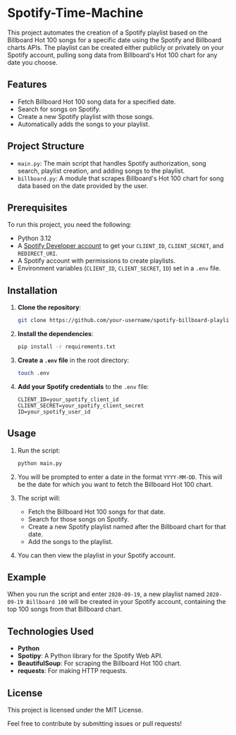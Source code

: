 # Spotify-Time-Machine

This project automates the creation of a Spotify playlist based on the Billboard Hot 100 songs for a specific date using the Spotify and Billboard charts APIs. The playlist can be created either publicly or privately on your Spotify account, pulling song data from Billboard's Hot 100 chart for any date you choose.

## Features

- Fetch Billboard Hot 100 song data for a specified date.
- Search for songs on Spotify.
- Create a new Spotify playlist with those songs.
- Automatically adds the songs to your playlist.

## Project Structure

- `main.py`: The main script that handles Spotify authorization, song search, playlist creation, and adding songs to the playlist.
- `billboard.py`: A module that scrapes Billboard's Hot 100 chart for song data based on the date provided by the user.

## Prerequisites

To run this project, you need the following:

- Python 3.12
- A [Spotify Developer account](https://developer.spotify.com/dashboard/applications) to get your `CLIENT_ID`, `CLIENT_SECRET`, and `REDIRECT_URI`.
- A Spotify account with permissions to create playlists.
- Environment variables (`CLIENT_ID`, `CLIENT_SECRET`, `ID`) set in a `.env` file.

## Installation

1. **Clone the repository**:
   ```bash
   git clone https://github.com/your-username/spotify-billboard-playlist.git
   ```

2. **Install the dependencies**:
   ```bash
   pip install -r requirements.txt
   ```

3. **Create a `.env` file** in the root directory:
   ```bash
   touch .env
   ```

4. **Add your Spotify credentials** to the `.env` file:
   ```
   CLIENT_ID=your_spotify_client_id
   CLIENT_SECRET=your_spotify_client_secret
   ID=your_spotify_user_id
   ```

## Usage

1. Run the script:
   ```bash
   python main.py
   ```

2. You will be prompted to enter a date in the format `YYYY-MM-DD`. This will be the date for which you want to fetch the Billboard Hot 100 chart.

3. The script will:
   - Fetch the Billboard Hot 100 songs for that date.
   - Search for those songs on Spotify.
   - Create a new Spotify playlist named after the Billboard chart for that date.
   - Add the songs to the playlist.

4. You can then view the playlist in your Spotify account.

## Example

When you run the script and enter `2020-09-19`, a new playlist named `2020-09-19 Billboard 100` will be created in your Spotify account, containing the top 100 songs from that Billboard chart.

## Technologies Used

- **Python**
- **Spotipy**: A Python library for the Spotify Web API.
- **BeautifulSoup**: For scraping the Billboard Hot 100 chart.
- **requests**: For making HTTP requests.

## License

This project is licensed under the MIT License.

Feel free to contribute by submitting issues or pull requests!
